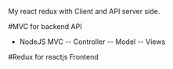 My react redux with Client and API server side.

#MVC for backend API
- NodeJS MVC
-- Controller
-- Model
-- Views

#Redux for reactjs Frontend
